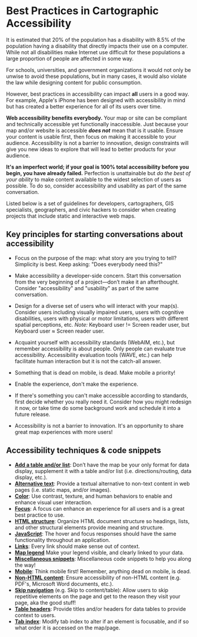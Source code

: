 # Best Practices in Cartographic Accessibility  

It is estimated that 20% of the population has a disability with 8.5% of the population having a disability that directly impacts their use on a computer. While not all disabilities make Internet use difficult for these populations a large proportion of people are affected in some way.

For schools, universities, and government organizations it would not only be unwise to avoid these populations, but in many cases, it would also violate the law while designing content for public consumption.

However, best practices in accessibility can impact **all** users in a good way. For example, Apple's iPhone has been designed with accessibility in mind but has created a better experience for all of its users over time.

**Web accessibility benefits everybody.** Your map or site can be compliant and technically accessible yet functionally inaccessible. Just because your map and/or website is accessible **_does not_** mean that is it usable. Ensure your content is usable first, then focus on making it accessible to your audience. Accessibility is not a barrier to innovation, design constraints will give you new ideas to explore that will lead to better products for your audience.

**It's an imperfect world; if your goal is 100% total accessibility before you begin, you have already failed.** Perfection is unattainable but *do the best of your ability* to make content available to the widest selection of users as possible. To do so, consider accessibility and usability as part of the same conversation.

Listed below is a set of guidelines for developers, cartographers, GIS specialists, geographers, and civic hackers to consider when creating projects that include static and interactive web maps.


## Key principles for starting conversations about accessibility

* Focus on the purpose of the map: what story are you trying to tell?  Simplicity is best.  Keep asking: "Does everybody need this?"

* Make accessibility a developer-side concern.  Start this conversation from the very beginning of a project—don’t make it an afterthought.  Consider "accessibility" and "usability" as part of the same conversation.

* Design for a diverse set of users who will interact with your map(s).  Consider users including visually impaired users, users with cognitive disabilities, users with physical or motor limitations, users with different spatial perceptions, etc.  *Note:* Keyboard user != Screen reader user, but Keyboard user ≈ Screen reader user.

* Acquaint yourself with accessibility standards (WebAIM, etc.), but remember accessibility is about people. Only people can evaluate true accessibility. Accessibility evaluation tools (WAVE, etc.) can help facilitate human interaction but it is not the catch-all answer.

* Something that is dead on mobile, is dead.  Make mobile a priority!

* Enable the experience, don't make the experience.  

* If there's something you can't make accessible according to standards, first decide whether you really need it.  Consider how you might redesign it now, or take time do some background work and schedule it into a future release.  

* Accessibility is not a barrier to innovation.  It's an opportunity to share great map experiences with more users!


## Accessibility techniques & code snippets

* **[Add a table and/or list](/code-snippets/add-table-or-list.md)**: Don’t have the map be your only format for data display, supplement it with a table and/or list (i.e. directions/routing, data display, etc.).
* **[Alternative text](/code-snippets/alt-text.md)**: Provide a textual alternative to non-text content in web pages (i.e. static maps, and/or images).
* **[Color](/code-snippets/color.md)**: Use contrast, texture, and human behaviors to enable and enhance visual user interaction.
* **[Focus](/code-snippets/focus.md)**: A focus can enhance an experience for all users and is a great best practice to use.
* **[HTML structure](/code-snippets/html-structure.md)**: Organize HTML document structure so headings, lists, and other structural elements provide meaning and structure.
* **[JavaScript](/code-snippets/javascript.md)**: The hover and focus responses should have the same functionality throughout an application.
* **[Links](/code-snippets/links.md)**: Every link should make sense out of context.
* **[Map legend](/code-snippets/map-legend.md)** Make your legend visible, and clearly linked to your data.
* **[Miscellaneous snippets](/code-snippets/miscellaneous.md)**: Miscellaneous code snippets to help you along the way!
* **[Mobile](/code-snippets/mobile.md)**: Think mobile first! Remember, anything dead on mobile, is dead.
* **[Non-HTML content](/code-snippets/non-html-content.md)**: Ensure accessibility of non-HTML content (e.g. PDF's, Microsoft Word documents, etc.).
* **[Skip navigation](/code-snippets/skip-navigation.md)** (e.g. Skip to content/table): Allow users to skip repetitive elements on the page and get to the reason they visit your page, aka the good stuff!
* **[Table headers](/code-snippets/table-headers.md)**: Provide titles and/or headers for data tables to provide context to users.
* **[Tab index](/code-snippets/tab-index.md)**: Modify tab index to alter if an element is focusable, and if so what order it is accessed on the map/page.  

